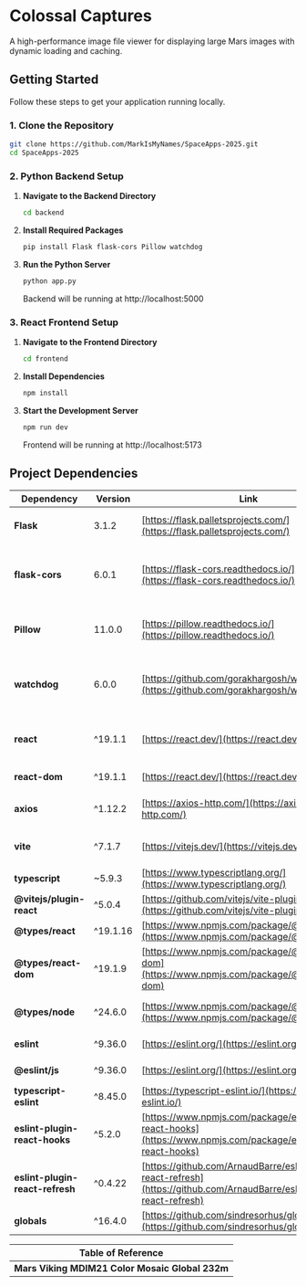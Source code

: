 # Colossal Captures

A high-performance image file viewer for displaying large Mars images with dynamic loading and caching.

## Getting Started

Follow these steps to get your application running locally.

### 1. Clone the Repository
```bash
git clone https://github.com/MarkIsMyNames/SpaceApps-2025.git
cd SpaceApps-2025
```

### 2. Python Backend Setup

1. **Navigate to the Backend Directory**
    ```bash
    cd backend
    ```

2. **Install Required Packages**
    ```bash
    pip install Flask flask-cors Pillow watchdog
    ```

3. **Run the Python Server**
    ```bash
    python app.py
    ```
    Backend will be running at http://localhost:5000

### 3. React Frontend Setup

1. **Navigate to the Frontend Directory**
    ```bash
    cd frontend
    ```

2. **Install Dependencies**
    ```bash
    npm install
    ```

3. **Start the Development Server**
    ```bash
    npm run dev
    ```
    Frontend will be running at http://localhost:5173


## Project Dependencies

| Dependency | Version | Link | Purpose |
|------------|---------|------|---------|
| **Flask** | 3.1.2 | [https://flask.palletsprojects.com/](https://flask.palletsprojects.com/) | Web framework for serving API endpoints and files |
| **flask-cors** | 6.0.1 | [https://flask-cors.readthedocs.io/](https://flask-cors.readthedocs.io/) | Handle Cross-Origin Resource Sharing (CORS) for frontend-backend communication |
| **Pillow** | 11.0.0 | [https://pillow.readthedocs.io/](https://pillow.readthedocs.io/) | Read image dimensions from files and validate image formats |
| **watchdog** | 6.0.0 | [https://github.com/gorakhargosh/watchdog](https://github.com/gorakhargosh/watchdog) | Monitor file directories for new/modified files and automatically update database |
| **react** | ^19.1.1 | [https://react.dev/](https://react.dev/) | UI component framework for building the file viewer interface |
| **react-dom** | ^19.1.1 | [https://react.dev/](https://react.dev/) | React renderer for DOM manipulation |
| **axios** | ^1.12.2 | [https://axios-http.com/](https://axios-http.com/) | HTTP client for fetching file metadata from backend API |
| **vite** | ^7.1.7 | [https://vitejs.dev/](https://vitejs.dev/) | Fast build tool and development server with HMR |
| **typescript** | ~5.9.3 | [https://www.typescriptlang.org/](https://www.typescriptlang.org/) | Type-safe JavaScript for better code quality |
| **@vitejs/plugin-react** | ^5.0.4 | [https://github.com/vitejs/vite-plugin-react](https://github.com/vitejs/vite-plugin-react) | Vite plugin for React Fast Refresh support |
| **@types/react** | ^19.1.16 | [https://www.npmjs.com/package/@types/react](https://www.npmjs.com/package/@types/react) | TypeScript type definitions for React |
| **@types/react-dom** | ^19.1.9 | [https://www.npmjs.com/package/@types/react-dom](https://www.npmjs.com/package/@types/react-dom) | TypeScript type definitions for ReactDOM |
| **@types/node** | ^24.6.0 | [https://www.npmjs.com/package/@types/node](https://www.npmjs.com/package/@types/node) | TypeScript type definitions for Node.js APIs |
| **eslint** | ^9.36.0 | [https://eslint.org/](https://eslint.org/) | JavaScript/TypeScript linter for code quality |
| **@eslint/js** | ^9.36.0 | [https://eslint.org/](https://eslint.org/) | ESLint JavaScript rules configuration |
| **typescript-eslint** | ^8.45.0 | [https://typescript-eslint.io/](https://typescript-eslint.io/) | ESLint plugin for TypeScript support |
| **eslint-plugin-react-hooks** | ^5.2.0 | [https://www.npmjs.com/package/eslint-plugin-react-hooks](https://www.npmjs.com/package/eslint-plugin-react-hooks) | ESLint rules for React Hooks best practices |
| **eslint-plugin-react-refresh** | ^0.4.22 | [https://github.com/ArnaudBarre/eslint-plugin-react-refresh](https://github.com/ArnaudBarre/eslint-plugin-react-refresh) | ESLint plugin for React Fast Refresh compatibility |
| **globals** | ^16.4.0 | [https://github.com/sindresorhus/globals](https://github.com/sindresorhus/globals) | Global variable definitions for ESLint |

| Table of Reference|
|-------------------|
| **Mars Viking MDIM21 Color Mosaic Global 232m** | NASA Solar System Treks Project (SSTP), Jet Propulsion Laboratory (JPL), California Institute of Technology | [https://trek.nasa.gov/tiles/apidoc/trekAPI.html?body=mars](https://trek.nasa.gov/tiles/apidoc/trekAPI.html?body=mars) | Global color mosaic of Mars generated from Viking Orbiter imagery, provided via NASA Trek Web Map Tile Service (WMTS). Accessed October 2025. |
